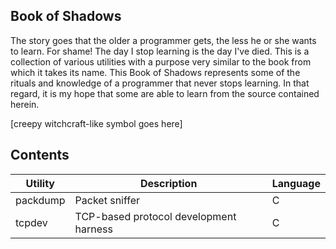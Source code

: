 ## Book of Shadows

The story goes that the older a programmer gets, the less he or she wants to learn. For shame! The day I stop 
learning is the day I've died. This is a collection of various utilities with a purpose very similar to the 
book from which it takes its name. This Book of Shadows represents some of the rituals and knowledge of 
a programmer that never stops learning. In that regard, it is my hope that some are able to learn from the 
source contained herein.

[creepy witchcraft-like symbol goes here]

## Contents

Utility | Description | Language
------- | ----------- | --------
packdump | Packet sniffer | C
tcpdev | TCP-based protocol development harness | C
